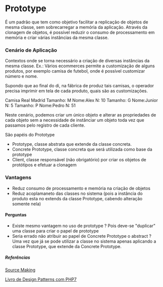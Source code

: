 # Prototype
É um padrão que tem como objetivo facilitar a replicação de objetos de mesma classe, sem sobrecarregar a memória da aplicação. Através da clonagem de objetos, é possível reduzir o consumo de processamento em memória e criar várias instâncias da mesma classe.
### Cenário de Aplicação
Contextos onde se torna necessário a criação de diversas instâncias da mesma classe. Ex.: Vários ecommerces permite a customização de alguns produtos, por exemplo camisa de futebol, onde é possível customizar número e nome.

Supondo que ao final do di, na fábrica de produz tais camisas, o operador precisa imprimir em tela de cada produto, quais são as customizações.

Camisa Real Madrid
Tamanho: M Nome:Alex N: 10
Tamanho: G Nome:Junior N: 5
Tamanho: P Nome:Pedro N: 51

Neste cenário, podemos criar um único objeto e alterar as propriedades de cada objeto sem a necessidade de instânciar um objeto toda vez que passamos pelo registro de cada cliente.

São papéis do Prototype

- Prototype, classe abstrata que extende da classe concreta.
- Concrete Prototype, classe concreta que será utilizada como base da prototype
- Client, classe responsável (não obrigatório) por criar os objetos de protótipos e efetuar a clonagem
### Vantagens
- Reduz consumo de processamento e memória na criação de objetos
- Reduz acoplamaneto das classes no sistema (pois a instância do produto esta no extends da classe Prototype, cabendo alteração somente nela)

#### Perguntas
- Existe mesmo vantagem no uso de prototype ? Pois deve-se "duplicar" uma classe para criar o papel de prototype
- Seria errado não atribuir ao papel de Concrete Prototype o abstract ? Uma vez que já se pode utilizar a classe no sistema apenas aplicando a classe Prototype, que extende da Concrete Prototype.

##### Referências 
[Source Making](https://sourcemaking.com/design_patterns/prototype)

[Livro de Design Patterns com PHP7](https://www.casadocodigo.com.br/products/livro-design-paterns-php)